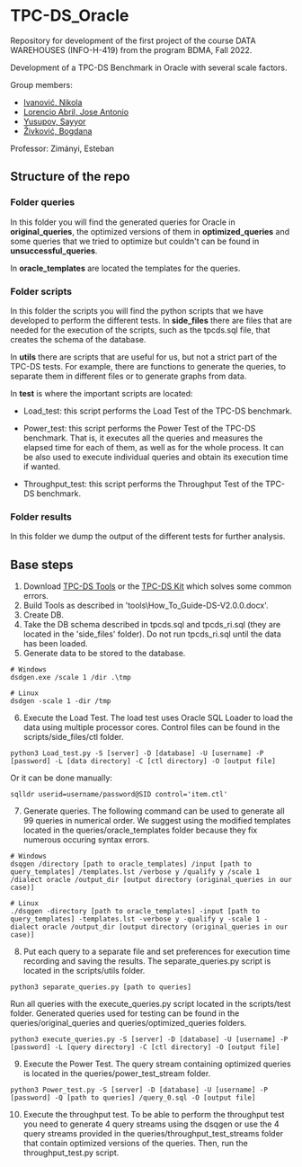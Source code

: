 # TPC-DS_Oracle
Repository for development of the first project of the course DATA WAREHOUSES (INFO-H-419) from the program BDMA, Fall 2022.

Development of a TPC-DS Benchmark in Oracle with several scale factors.

Group members:
- [Ivanović, Nikola](https://github.com/ivanovicnikola)
- [Lorencio Abril, Jose Antonio](https://github.com/Lorenc1o)
- [Yusupov, Sayyor](https://github.com/SYusupov)
- [Živković, Bogdana](https://github.com/zivkovicbogdana)

Professor: Zimányi, Esteban

## Structure of the repo

### Folder queries
In this folder you will find the generated queries for Oracle in **original_queries**, the optimized versions of them in **optimized_queries** and some queries that we tried to optimize but couldn't can be found in **unsuccessful_queries**.

In **oracle_templates** are located the templates for the queries.

### Folder scripts
In this folder the scripts you will find the python scripts that we have developed to perform the different tests. In **side_files** there are files that are needed for the execution of the scripts, such as the tpcds.sql file, that creates the schema of the database.

In **utils** there are scripts that are useful for us, but not a strict part of the TPC-DS tests. For example, there are functions to generate the queries, to separate them in different files or to generate graphs from data.

In **test** is where the important scripts are located:

- Load_test: this script performs the Load Test of the TPC-DS benchmark.

- Power_test: this script performs the Power Test of the TPC-DS benchmark. That is, it executes all the queries and measures the elapsed time for each of them, as well as for the whole process. It can be also used to execute individual queries and obtain its execution time if wanted.

- Throughput_test: this script performs the Throughput Test of the TPC-DS benchmark. 

### Folder results
In this folder we dump the output of the different tests for further analysis.

## Base steps
  1. Download [TPC-DS Tools](https://www.tpc.org/tpc_documents_current_versions/current_specifications5.asp) or the [TPC-DS Kit](https://github.com/gregrahn/tpcds-kit) which solves some common errors.
  2. Build Tools as described in 'tools\How_To_Guide-DS-V2.0.0.docx'.
  3. Create DB.
  4. Take the DB schema described in tpcds.sql and tpcds_ri.sql (they are located in the 'side_files' folder). Do not run tpcds_ri.sql until the data has been loaded.
  5. Generate data to be stored to the database.
  
    # Windows
    dsdgen.exe /scale 1 /dir .\tmp
    
    # Linux
    dsdgen -scale 1 -dir /tmp
    
  6. Execute the Load Test. The load test uses Oracle SQL Loader to load the data using multiple processor cores. Control files can be found in the scripts/side_files/ctl folder.
  
    python3 Load_test.py -S [server] -D [database] -U [username] -P [password] -L [data directory] -C [ctl directory] -O [output file]

Or it can be done manually:

    sqlldr userid=username/password@SID control='item.ctl'
    
  7. Generate queries. The following command can be used to generate all 99 queries in numerical order. We suggest using the modified templates located in the queries/oracle_templates folder because they fix numerous occuring syntax errors.
  
    # Windows
    dsqgen /directory [path to oracle_templates] /input [path to query_templates] /templates.lst /verbose y /qualify y /scale 1 /dialect oracle /output_dir [output directory (original_queries in our case)]
    
    # Linux
    ./dsqgen -directory [path to oracle_templates] -input [path to query_templates] -templates.lst -verbose y -qualify y -scale 1 -dialect oracle /output_dir [output directory (original_queries in our case)]
    
  8. Put each query to a separate file and set preferences for execution time recording and saving the results. The separate_queries.py script is located in the scripts/utils folder.
  
    python3 separate_queries.py [path to queries]
    
Run all queries with the execute_queries.py script located in the scripts/test folder. Generated queries used for testing can be found in the queries/original_queries and queries/optimized_queries folders.

    python3 execute_queries.py -S [server] -D [database] -U [username] -P [password] -L [query directory] -C [ctl directory] -O [output file]
    
  9. Execute the Power Test. The query stream containing optimized queries is located in the queries/power_test_stream folder.
  
    python3 Power_test.py -S [server] -D [database] -U [username] -P [password] -Q [path to queries] /query_0.sql -O [output file]
  
  10. Execute the throughput test. To be able to perform the throughput test you need to generate 4 query streams using the dsqgen or use the 4 query streams provided in the queries/throughput_test_streams folder that contain optimized versions of the queries. Then, run the throughput_test.py script.
